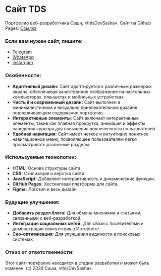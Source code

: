 # Сайт TDS

Портфолио веб-разработчика Саши, «thisDevSasha». Сайт на Github Pages: [Ссылка](https://thisSasha.github.io/myPortfolio)

### Если вам нужен сайт, пишите:
- [Telegram](https://t.me/thisDevSasha)
- [WhatsApp](https://wa.me/375336168468)
- [Instargam](https://www.instagram.com/this.d.sasha/)


### Особенности:

- **Адаптивный дизайн:** Сайт адаптируется к различным размерам экрана, обеспечивая качественное отображение на настольных компьютерах, планшетах и мобильных устройствах.
- **Чистый и современный дизайн:** Сайт выполнен в минималистичном и визуально привлекательном дизайне, подчеркивающем содержание портфолио.
- **Интерактивные элементы:** Сайт включает интерактивные элементы, такие как плавная прокрутка, анимация и эффекты наведения курсора для повышения вовлеченности пользователей.
- **Удобная навигация:** Сайт имеет четкое и интуитивно понятное навигационное меню, позволяющее пользователям легко просматривать различные разделы.

### Используемые технологии:

- **HTML:** Основа структуры сайта.
- **CSS:** Стилизация и верстка сайта.
- **JavaScript:** Добавляет интерактивность и динамические функции.
- **GitHub Pages:** Хостинговая платформа для сайта.
- **Figma:** Логотип и весь дизайн

### Будущие улучшения:

- **Добавить раздел блога:** Для обмена мнениями и статьями, связанными с веб-разработкой.
- **Интеграция социальных сетей:** Для связи с посетителями и демонстрации присутствия в Интернете.
- **Сео-оптимизация:** Для улучшения видимости в поисковых системах.

### Отказ от ответственности:

Этот сайт-портфолио находится в стадии разработки и может быть изменен.
(c) 2024 Саша, «thisDevSasha»
